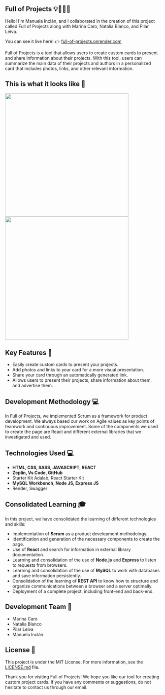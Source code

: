 ## Full of Projects 💡👩‍💻🎉

Hello! I'm Manuela Inclán, and I collaborated in the creation of this project called Full of Projects along with Marina Caro, Natalia Blanco, and Pilar Leiva.

You can see it live here! 👉 [full-of-projects.onrender.com](https://full-of-projects.onrender.com/)

Full of Projects is a tool that allows users to create custom cards to present and share information about their projects. With this tool, users can summarize the main data of their projects and authors in a personalized card that includes photos, links, and other relevant information.

## This is what it looks like 👀
<img src="https://user-images.githubusercontent.com/121869164/234621837-49d90fe1-3bc5-4d19-97dc-609152d945f1.png" alt="" width="400"/>
<img src="https://user-images.githubusercontent.com/121869164/234621866-896a3853-bb30-494d-b181-389efa7a33dd.png" alt="" width="400"/>

## Key Features 🚀

- Easily create custom cards to present your projects.
- Add photos and links to your card for a more visual presentation.
- Share your card through an automatically generated link.
- Allows users to present their projects, share information about them, and advertise them.

## Development Methodology 💻

In Full of Projects, we implemented Scrum as a framework for product development. We always based our work on Agile values as key points of teamwork and continuous improvement. Some of the components we used to create the page are React and different external libraries that we investigated and used.

## Technologies Used 💻

- **HTML, CSS, SASS, JAVASCRIPT, REACT**
- **Zeplin, Vs Code, GitHub**
- Starter Kit Adalab, React Starter Kit
- **MySQL Workbench, Node JS, Express JS**
- Render, Swagger

## Consolidated Learning 🎓

In this project, we have consolidated the learning of different technologies and skills:

- Implementation of **Scrum** as a product development methodology.
- Identification and generation of the necessary components to create the page.
- Use of **React** and search for information in external library documentation.
- Learning and consolidation of the use of **Node.js** and **Express** to listen to requests from browsers.
- Learning and consolidation of the use of **MySQL** to work with databases and save information persistently.
- Consolidation of the learning of **REST API** to know how to structure and organize communications between a browser and a server optimally.
- Deployment of a complete project, including front-end and back-end.

## Development Team 💪

- Marina Caro
- Natalia Blanco
- Pilar Leiva
- Manuela Inclán

## License 📝

This project is under the MIT License. For more information, see the [LICENSE.md](LICENSE.md) file.

Thank you for visiting Full of Projects! We hope you like our tool for creating custom project cards. If you have any comments or suggestions, do not hesitate to contact us through our email.
